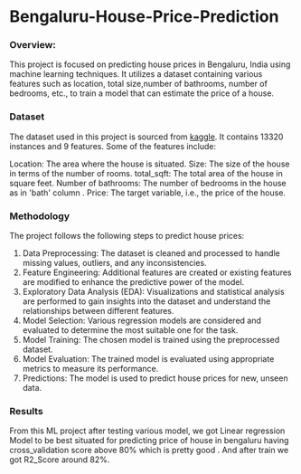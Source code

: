 # Bengaluru-House-Price-Prediction



### Overview:
This project is focused on predicting house prices in Bengaluru, India using machine learning techniques. It utilizes a dataset containing various features such as location, total size,number of bathrooms, number of bedrooms, etc., to train a model that can estimate the price of a house.

### Dataset

The dataset used in this project is sourced from [kaggle](https://www.kaggle.com/datasets/amitabhajoy/bengaluru-house-price-data). It contains 13320 instances and 9 features. Some of the features include:

Location: The area where the house is situated.
Size: The size of the house in terms of the number of rooms.
total_sqft: The total area of the house in square feet.
Number of bathrooms: The number of bedrooms in the house as in 'bath' column .
Price: The target variable, i.e., the price of the house.


### Methodology

The project follows the following steps to predict house prices:
1. Data Preprocessing: The dataset is cleaned and processed to handle missing values, outliers, and any inconsistencies.
2. Feature Engineering: Additional features are created or existing features are modified to enhance the predictive power of the model.
3. Exploratory Data Analysis (EDA): Visualizations and statistical analysis are performed to gain insights into the dataset and understand the relationships between different features.
4. Model Selection: Various regression models are considered and evaluated to determine the most suitable one for the task.
5. Model Training: The chosen model is trained using the preprocessed dataset.
6. Model Evaluation: The trained model is evaluated using appropriate metrics to measure its performance.
7. Predictions: The model is used to predict house prices for new, unseen data.

### Results
From this ML project after testing various model, we got Linear regression Model to be best situated for predicting price of house in bengaluru having cross_validation score above 80% which is pretty good . And after train we got R2_Score around 82%.
